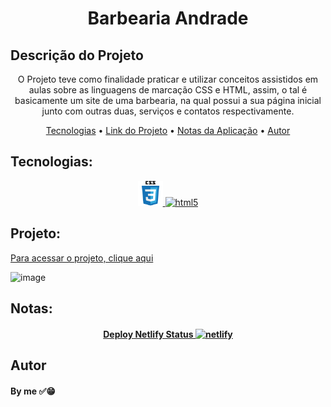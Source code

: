<h1 align="center">Barbearia Andrade</h1>

## Descrição do Projeto
<p align="center">O Projeto teve como finalidade praticar e utilizar conceitos assistidos em aulas sobre as linguagens de marcação CSS e HTML, assim, o tal
é basicamente um site de uma barbearia, na qual possui a sua página inicial junto com outras duas, serviços e contatos respectivamente.</p>

<p align="center">
 <a href="#tecnologias">Tecnologias</a> • 
 <a href="#projeto">Link do Projeto</a> • 
 <a href="#notas"> Notas da Aplicação</a> • 
 <a href="#autor">Autor</a>
</p>


## Tecnologias: 


<div align="center">

<a href="https://www.w3schools.com /css/" target="_blank" rel="noreferrer"> 
<img src="https://raw.githubusercontent.com/devicons/devicon/master/icons/css3/css3-original-wordmark.svg" alt= "css3" height="40" width="40"/> 
</a> 

<a href="https://www.w3.org/html/" target="_blank" rel="noreferrer"> 
<img src="https://cdn.icon-icons.com/icons2/2107/PNG/512/file_type_html_icon_130541.png" alt="html5" width="40" height="40"/> 
</a> 

</div>


## Projeto:

<a href="https://barbeariandrade.netlify.app/"> Para acessar o projeto, clique aqui</a>

![image](https://user-images.githubusercontent.com/75262645/194398312-a65a40db-94e0-4dc1-8950-5a6881098729.png)


## Notas: 

<h4 align="center"> 

<a href="https://app.netlify.com/sites/brmovies/deploys" target="_blank" rel="noreferrer"> Deploy Netlify Status 
<img src="https://api.netlify.com/api/v1/badges/5500c548-2799-4255-8d1c-9c47486939a1/deploy-status" alt ="netlify"/> 
</a> 
</h4>

## Autor

<h4>By me ✅😁</h4>







